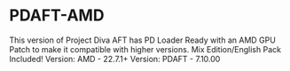 # PDAFT-AMD
This version of Project Diva AFT has PD Loader Ready with an AMD GPU Patch to make it compatible with higher versions.
Mix Edition/English Pack Included!
Version: AMD - 22.7.1+
Version: PDAFT - 7.10.00
